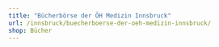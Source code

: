 ```yaml
---
title: "Bücherbörse der ÖH Medizin Innsbruck"
url: /innsbruck/buecherboerse-der-oeh-medizin-innsbruck/
shop: Bücher
---
```

